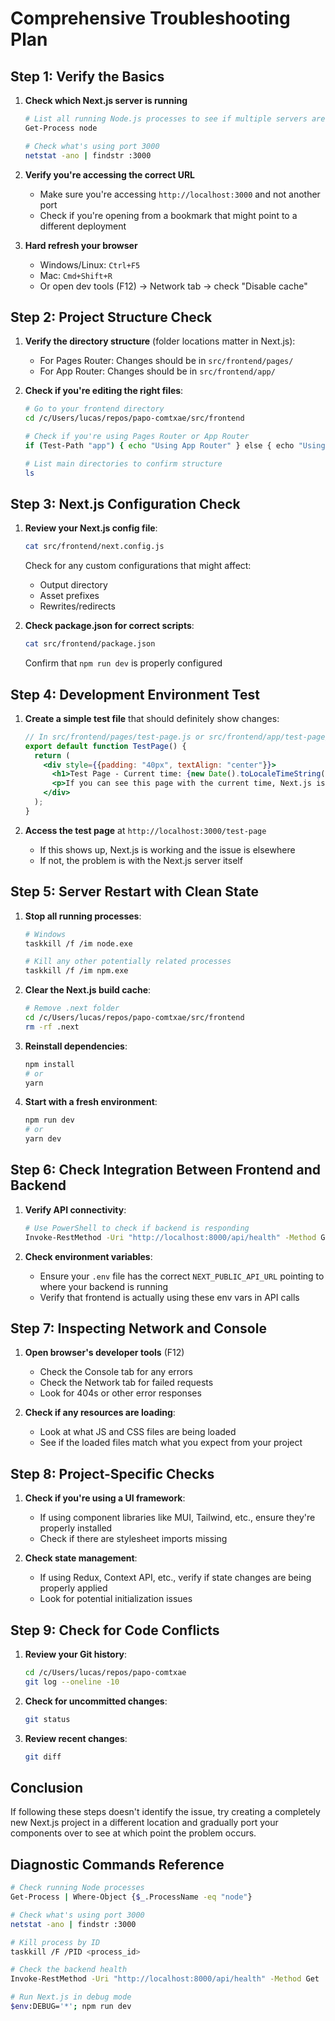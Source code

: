 # Comprehensive Troubleshooting Plan

## Step 1: Verify the Basics

1. **Check which Next.js server is running**
   ```bash
   # List all running Node.js processes to see if multiple servers are running
   Get-Process node
   
   # Check what's using port 3000
   netstat -ano | findstr :3000
   ```

2. **Verify you're accessing the correct URL**
   - Make sure you're accessing `http://localhost:3000` and not another port
   - Check if you're opening from a bookmark that might point to a different deployment

3. **Hard refresh your browser**
   - Windows/Linux: `Ctrl+F5`
   - Mac: `Cmd+Shift+R`
   - Or open dev tools (F12) → Network tab → check "Disable cache"

## Step 2: Project Structure Check

1. **Verify the directory structure** (folder locations matter in Next.js):
   - For Pages Router: Changes should be in `src/frontend/pages/`
   - For App Router: Changes should be in `src/frontend/app/`

2. **Check if you're editing the right files**:
   ```bash
   # Go to your frontend directory
   cd /c/Users/lucas/repos/papo-comtxae/src/frontend
   
   # Check if you're using Pages Router or App Router
   if (Test-Path "app") { echo "Using App Router" } else { echo "Using Pages Router" }
   
   # List main directories to confirm structure
   ls
   ```

## Step 3: Next.js Configuration Check

1. **Review your Next.js config file**:
   ```bash
   cat src/frontend/next.config.js
   ```
   Check for any custom configurations that might affect:
   - Output directory
   - Asset prefixes
   - Rewrites/redirects

2. **Check package.json for correct scripts**:
   ```bash
   cat src/frontend/package.json
   ```
   Confirm that `npm run dev` is properly configured

## Step 4: Development Environment Test

1. **Create a simple test file** that should definitely show changes:
   ```jsx
   // In src/frontend/pages/test-page.js or src/frontend/app/test-page/page.js
   export default function TestPage() {
     return (
       <div style={{padding: "40px", textAlign: "center"}}>
         <h1>Test Page - Current time: {new Date().toLocaleTimeString()}</h1>
         <p>If you can see this page with the current time, Next.js is working!</p>
       </div>
     );
   }
   ```

2. **Access the test page** at `http://localhost:3000/test-page`
   - If this shows up, Next.js is working and the issue is elsewhere
   - If not, the problem is with the Next.js server itself

## Step 5: Server Restart with Clean State

1. **Stop all running processes**:
   ```bash
   # Windows
   taskkill /f /im node.exe
   
   # Kill any other potentially related processes
   taskkill /f /im npm.exe
   ```

2. **Clear the Next.js build cache**:
   ```bash
   # Remove .next folder
   cd /c/Users/lucas/repos/papo-comtxae/src/frontend
   rm -rf .next
   ```

3. **Reinstall dependencies**:
   ```bash
   npm install
   # or 
   yarn
   ```

4. **Start with a fresh environment**:
   ```bash
   npm run dev
   # or
   yarn dev
   ```

## Step 6: Check Integration Between Frontend and Backend

1. **Verify API connectivity**:
   ```bash
   # Use PowerShell to check if backend is responding
   Invoke-RestMethod -Uri "http://localhost:8000/api/health" -Method Get
   ```

2. **Check environment variables**:
   - Ensure your `.env` file has the correct `NEXT_PUBLIC_API_URL` pointing to where your backend is running
   - Verify that frontend is actually using these env vars in API calls

## Step 7: Inspecting Network and Console

1. **Open browser's developer tools** (F12)
   - Check the Console tab for any errors
   - Check the Network tab for failed requests
   - Look for 404s or other error responses

2. **Check if any resources are loading**:
   - Look at what JS and CSS files are being loaded
   - See if the loaded files match what you expect from your project

## Step 8: Project-Specific Checks

1. **Check if you're using a UI framework**:
   - If using component libraries like MUI, Tailwind, etc., ensure they're properly installed
   - Check if there are stylesheet imports missing

2. **Check state management**:
   - If using Redux, Context API, etc., verify if state changes are being properly applied
   - Look for potential initialization issues

## Step 9: Check for Code Conflicts

1. **Review your Git history**:
   ```bash
   cd /c/Users/lucas/repos/papo-comtxae
   git log --oneline -10
   ```

2. **Check for uncommitted changes**:
   ```bash
   git status
   ```

3. **Review recent changes**:
   ```bash
   git diff
   ```

## Conclusion

If following these steps doesn't identify the issue, try creating a completely new Next.js project in a different location and gradually port your components over to see at which point the problem occurs.

## Diagnostic Commands Reference

```bash
# Check running Node processes
Get-Process | Where-Object {$_.ProcessName -eq "node"}

# Check what's using port 3000
netstat -ano | findstr :3000

# Kill process by ID
taskkill /F /PID <process_id>

# Check the backend health
Invoke-RestMethod -Uri "http://localhost:8000/api/health" -Method Get

# Run Next.js in debug mode
$env:DEBUG='*'; npm run dev
```
